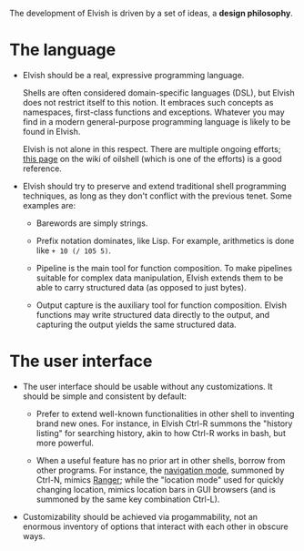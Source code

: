 <!-- toc -->

The development of Elvish is driven by a set of ideas, a **design philosophy**.

# The language

*   Elvish should be a real, expressive programming language.

    Shells are often considered domain-specific languages (DSL), but Elvish
    does not restrict itself to this notion. It embraces such concepts as
    namespaces, first-class functions and exceptions. Whatever you may find in
    a modern general-purpose programming language is likely to be found in
    Elvish.

    Elvish is not alone in this respect. There are multiple ongoing efforts;
    [this page](https://github.com/oilshell/oil/wiki/ExternalResources) on
    the wiki of oilshell (which is one of the efforts) is a good reference.

*   Elvish should try to preserve and extend traditional shell programming
    techniques, as long as they don't conflict with the previous tenet. Some
    examples are:

    *   Barewords are simply strings.

    *   Prefix notation dominates, like Lisp. For example, arithmetics is done
        like `+ 10 (/ 105 5)`.

    *   Pipeline is the main tool for function composition. To make pipelines
        suitable for complex data manipulation, Elvish extends them to be able
        to carry structured data (as opposed to just bytes).

    *   Output capture is the auxiliary tool for function composition. Elvish
        functions may write structured data directly to the output, and
        capturing the output yields the same structured data.

# The user interface

*   The user interface should be usable without any customizations. It should
    be simple and consistent by default:

    *   Prefer to extend well-known functionalities in other shell to inventing
        brand new ones. For instance, in Elvish Ctrl-R summons the "history
        listing" for searching history, akin to how Ctrl-R works in bash, but
        more powerful.

    *   When a useful feature has no prior art in other shells, borrow from
        other programs. For instance, the [navigation
        mode](/learn/cookbook.html#navigation-mode), summoned by Ctrl-N,
        mimics [Ranger](http://ranger.nongnu.org); while the "location mode"
        used for quickly changing location, mimics location bars in GUI
        browsers (and is summoned by the same key combination Ctrl-L).

*   Customizability should be achieved via progammability, not an enormous
    inventory of options that interact with each other in obscure ways.

